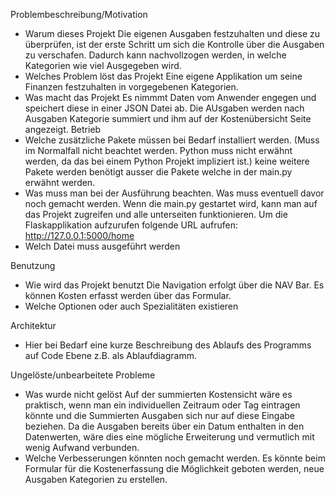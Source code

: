 Problembeschreibung/Motivation
 - Warum dieses Projekt
Die eigenen Ausgaben festzuhalten und diese zu überprüfen, ist der erste Schritt um sich die Kontrolle über die Ausgaben zu verschafen. Dadurch kann nachvollzogen werden, in welche Kategorien wie viel Ausgegeben wird. 
 - Welches Problem löst das Projekt
Eine eigene Applikation um seine Finanzen festzuhalten in vorgegebenen Kategorien.
 - Was macht das Projekt
Es nimmmt Daten vom Anwender engegen und speichert diese in einer JSON Datei ab. Die AUsgaben werden nach Ausgaben Kategorie summiert und ihm auf der Kostenübersicht Seite angezeigt. 
Betrieb
 - Welche zusätzliche Pakete müssen bei Bedarf installiert werden. (Muss im Normalfall nicht beachtet werden. Python muss nicht erwähnt werden, da das bei einem Python Projekt impliziert ist.)
keine weitere Pakete werden benötigt ausser die Pakete welche in der main.py erwähnt werden.
 - Was muss man bei der Ausführung beachten. Was muss eventuell davor noch gemacht werden.
Wenn die main.py gestartet wird, kann man auf das Projekt zugreifen und alle unterseiten funktionieren. Um die Flaskapplikation aufzurufen folgende URL aufrufen: http://127.0.0.1:5000/home
 - Welch Datei muss ausgeführt werden

Benutzung
- Wie wird das Projekt benutzt
Die Navigation erfolgt über die NAV Bar. Es können Kosten erfasst werden über das Formular.
- Welche Optionen oder auch Spezialitäten existieren

Architektur
- Hier bei Bedarf eine kurze Beschreibung des Ablaufs des Programms auf Code Ebene z.B. als Ablaufdiagramm.

Ungelöste/unbearbeitete Probleme
 - Was wurde nicht gelöst
Auf der summierten Kostensicht wäre es praktisch, wenn man ein individuellen Zeitraum oder Tag eintragen könnte und die Summierten Ausgaben sich nur auf diese Eingabe beziehen. Da die Ausgaben bereits über ein Datum enthalten in den Datenwerten, wäre dies eine mögliche Erweiterung und vermutlich mit wenig Aufwand verbunden. 
 - Welche Verbesserungen könnten noch gemacht werden.
Es könnte beim Formular für die Kostenerfassung die Möglichkeit geboten werden, neue Ausgaben Kategorien zu erstellen.